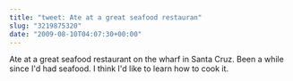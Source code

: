 ```yaml
---
title: "tweet: Ate at a great seafood restauran"
slug: "3219875320"
date: "2009-08-10T04:07:30+00:00"
---
```

Ate at a great seafood restaurant on the wharf in Santa Cruz.  Been a while since I'd had seafood. I think I'd like to learn how to cook it.